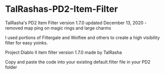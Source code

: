 # TalRashas-PD2-Item-Filter
TalRasha's PD2 Item Filter version 1.7.0 updated December 13, 2020
-removed map ping on magic rings and large charms

I used portions of Filtergale and Wolfiee and others to create a high visibility filter for easy yoinks.

Project Diablo II item filter version 1.7.0 made by TalRasha

Copy and paste the code into your existing default.filter file in your PD2 folder 
